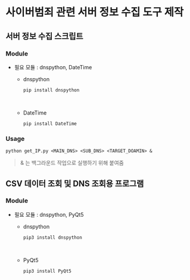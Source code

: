 # 사이버범죄 관련 서버 정보 수집 도구 제작



## 서버 정보 수집 스크립트

### Module

- 필요 모듈 : dnspython, DateTime

  - dnspython

    ```
    pip install dnspython
    ```

    ​

  - DateTime

    ```
    pip install DateTime
    ```

### Usage

```
python get_IP.py <MAIN_DNS> <SUB_DNS> <TARGET_DOAMIN> & 
```

> & 는 백그라운드 작업으로 실행하기 위해 붙여줌



## CSV 데이터 조회 및 DNS 조회용 프로그램

### Module

- 필요 모듈 : dnspython, PyQt5 

  - dnspython

    ```
    pip3 install dnspython
    ```

    ​

  - PyQt5

    ```
    pip3 install PyQt5
    ```

    ​

